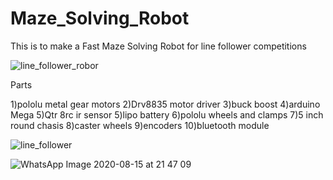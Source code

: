 # Maze_Solving_Robot

This is to make a Fast Maze Solving Robot for line follower competitions

![line_follower_robor](https://user-images.githubusercontent.com/39412350/66274199-aeb13480-e899-11e9-8eeb-50b31930a846.jpeg)

Parts

1)pololu metal gear motors 2)Drv8835 motor driver 3)buck boost 4)arduino Mega 5)Qtr 8rc ir sensor 5)lipo battery 
6)pololu wheels and clamps 7)5 inch round  chasis 8)caster wheels 9)encoders 10)bluetooth module 

![line_follower](https://user-images.githubusercontent.com/39412350/66274201-b07af800-e899-11e9-8860-e80ee69c036d.jpeg)

![WhatsApp Image 2020-08-15 at 21 47 09](https://user-images.githubusercontent.com/39412350/90316801-57143880-df42-11ea-875f-63e750757366.jpeg)

